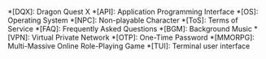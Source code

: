 *[DQX]: Dragon Quest X
*[API]: Application Programming Interface
*[OS]: Operating System
*[NPC]: Non-playable Character
*[ToS]: Terms of Service
*[FAQ]: Frequently Asked Questions
*[BGM]: Background Music
*[VPN]: Virtual Private Network
*[OTP]: One-Time Password
*[MMORPG]: Multi-Massive Online Role-Playing Game
*[TUI]: Terminal user interface
